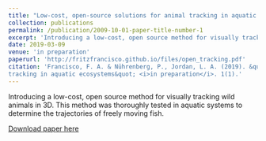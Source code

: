```yaml
---
title: "Low-cost, open-source solutions for animal tracking in aquatic ecosystems"
collection: publications
permalink: /publication/2009-10-01-paper-title-number-1
excerpt: 'Introducing a low-cost, open source method for visually tracking wild animals in 3D.'
date: 2019-03-09
venue: 'in preparation'
paperurl: 'http://fritzfrancisco.github.io/files/open_tracking.pdf'
citation: 'Francisco, F. A. & Nührenberg, P., Jordan, L. A. (2019). &quot;Low-cost, open-source solutions for animal
tracking in aquatic ecosystems&quot; <i>in preparation</i>. 1(1).'
---
```

Introducing a low-cost, open source method for visually tracking wild animals in 3D. This method was thoroughly tested in aquatic systems to determine the trajectories of freely moving fish. 

[Download paper here](http://fritzfrancisco.github.io/files/open_tracking.pdf)


